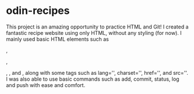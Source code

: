 # odin-recipes
This project is an amazing opportunity to practice HTML and Git! I created a fantastic recipe website using only HTML, without any styling (for now). I mainly used basic HTML elements such as <p></p>, <ol></ol>, <ul></ul>, <img>, and <a></a>, along with some tags such as lang='', charset='', href='', and src=''. I was also able to use basic commands such as add, commit, status, log and push with ease and comfort.